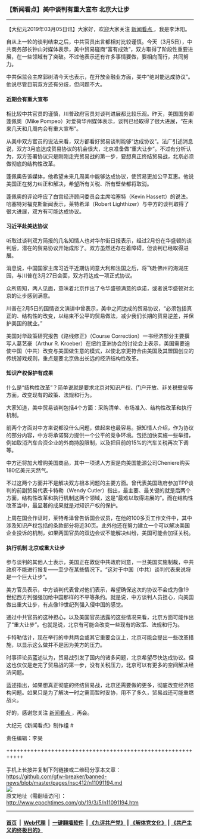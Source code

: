 ### 【新闻看点】美中谈判有重大宣布 北京大让步
------------------------

<p>
 【大纪元2019年03月05日讯】大家好，欢迎大家关注
 <a href="http://www.epochtimes.com/gb/tag/%E6%96%B0%E9%97%BB%E7%9C%8B%E7%82%B9.html">
  新闻看点
 </a>
 ，我是李沐阳。
</p>
<p>
 自从上一轮的谈判结束之后，中共官员出言都相对比较谨慎。今天（3月5日），中共商务部长钟山对媒体表示，美中贸易磋商“富有成效”，双方取得了阶段性重要进展，在一些领域有了突破。不过他表示还有许多事情要做，要相向而行，共同努力。
</p>
<p>
 中共保监会主席郭树清今天也表示，在开放金融业方面，美中“绝对能达成协议”。他说尽管目前双方还有分歧，但问题不大。
</p>
<h4>
 近期会有重大宣布
</h4>
<p>
 相比较中共官员的谨慎，川普政府官员对谈判进展都比较乐观。昨天，美国国务卿蓬佩奥（Mike Pompeo）对爱荷华州媒体表示，谈判已经取得了很大进展，“在未来几天和几周内会有重大宣布”。
</p>
<p>
 从美中双方官员的说法来看，双方都看好贸易谈判能够“达成协议”。法广引述消息说，双方3月底达成贸易协议的机会很大，北京准备做“重大让步”。不过有分析认为，双方签署协议只是刚刚走完贸易战的第一步，要想真正终结贸易战，北京必须做彻底的结构性改革。
</p>
<p>
 蓬佩奥告诉媒体，他希望未来几周美中能够达成协议，使贸易更加公平互惠。他说美国正在努力纠正和解决，希望所有关税、所有壁垒都将取消。
</p>
<p>
 蓬佩奥的评论呼应了白宫经济顾问委员会主席哈塞特（Kevin Hassett）的说法。哈塞特对福克斯新闻表示，莱特希泽（Robert Lighthizer）与中方的谈判取得了很大进展，双方有可能达成协议。
</p>
<h4>
 习近平赴美达协议
</h4>
<p>
 听取过谈判双方简报的几名知情人也对华尔街日报表示，经过2月份在华盛顿的谈判后，潜在的贸易协议开始成形了。双方虽然还存在着障碍，但谈判已经取得进展。
</p>
<p>
 消息说，中国国家主席习近平近期访问意大利和法国之后，将飞赴佛州的海湖庄园，与川普在3月27日会面，双方将达成一项正式协议。
</p>
<p>
 众所周知，两人见面，意味着北京作出了令华盛顿满意的承诺，或者说华盛顿对北京的让步感到满意。
</p>
<p>
 川普在2月5日的国情咨文演讲中曾表示，美中之间达成的贸易协议，“必须包括真正的、结构性的改变，以结束不公平的贸易做法，减少我们长期的贸易逆差，并保护美国的就业。”
</p>
<p>
 美国对华政策研究报告《路线修正》（Course Correction）一书经济部分主要撰写人葛艺豪（Arthur R. Kroeber）在纽约亚洲协会的讨论会上表示，美国需要迫使中国（中共）改变与美国做生意的模式，以使北京更符合由美国及其盟国创立的传统游戏规则，重点是要北京做出长远的经济结构性改革。
</p>
<h4>
 知识产权保护有成果
</h4>
<p>
 什么是“结构性改革”？简单说就是要求北京对知识产权、门户开放、非关税壁垒等方面，改变现有的政策、法规和行为。
</p>
<p>
 大家知道，美中贸易谈判包括4个方面：采购清单、市场准入、结构性改革和执行机制。
</p>
<p>
 前两个方面对中方来说都没什么问题，做起来也最容易。据知情人介绍，作为协议的部分内容，中方将承诺努力提供一个公平的竞争环境。包括加快实施一些举措，例如取消汽车合资企业的外商持股限制，以及把目前的15%的汽车关税再次下调等。
</p>
<p>
 中方还将加大增购美国商品，其中一项诱人方案是向美国能源公司Cheniere购买180亿美元天然气。
</p>
<p>
 不过这两个方面并不是解决双方根本问题的主要方面。曾代表美国政府参加TPP谈判的前副贸易代表卡特勒（Wendy Cutler）指出，最主要、最关键的就是后两个方面，结构性改革和执行机制这两个领域，这是“最难以取得进展的”。而在结构性改革当中，最显著的成果就是对知识产权的保护。
</p>
<p>
 上周在国会作证时，莱特希泽曾告诉国会议员，在他的100多页工作文件中，其中涉及知识产权包括的条款部分将近30页。此外他还在努力建立一个可以解决美国企业投诉的机制，如果两国官员的双边会议不能解决纠纷，美国可能会加征关税。
</p>
<h4>
 执行机制 北京或重大让步
</h4>
<p>
 参与谈判的其他人士表示，美国正在敦促中共政府同意，一旦美国实施制裁，中共政府不能进行报复——至少在某些情况下。“这对于中国（中共）谈判代表来说将是一个巨大让步”。
</p>
<p>
 美方官员表示，中方谈判代表曾对他们表示，希望确保这次的协议不会成为像19世纪西方列强强加给中国那样的不平等条约。就是说，中方谈判人员担心，向美国做出重大让步，有点像19世纪列强入侵中国的感觉。
</p>
<p>
 通过中共官员的这种担心，以及美国官员透露的这些情况来看，北京方面可能作出了“重大让步”。也就是说，北京有可能会改变一些现有的政策、法规和行为。
</p>
<p>
 卡特勒估计，现在举行的中共两会或其它重要会议上，北京可能会提出一些改革措施，以显示这么做并不是因为美方的压力。
</p>
<p>
 时事评论员蓝述认为，贸易战引发了国内的诸多问题，北京希望尽快达成协议。但这也仅仅是走完了贸易战的第一步，没有关税压力，北京可以有更多的空间解决经济问题。
</p>
<p>
 蓝述指出，如果想真正彻底的终结贸易战，北京还需要做的更多，彻底改变经济结构问题。如果只是为了解决一时之需而暂时妥协，用不了多久，贸易战还可能重燃战火。
</p>
<p>
 好的，感谢您关注
 <a href="http://www.epochtimes.com/gb/tag/%E6%96%B0%E9%97%BB%E7%9C%8B%E7%82%B9.html">
  新闻看点
 </a>
 ，再会。
</p>
<p>
 大纪元《新闻看点》制作组 #
</p>
<p>
 责任编辑：李昊
</p>

+++++++++++++++++++++++++++++++++++++++++++++++++++++++++++<br/><br/>
手机上长按并复制下列链接或二维码分享本文章：<br/>
https://github.com/gfw-breaker/banned-news/blob/master/pages/nsc412/n11091194.md <br/>
<a href='https://github.com/gfw-breaker/banned-news/blob/master/pages/nsc412/n11091194.md'><img src='https://github.com/gfw-breaker/banned-news/blob/master/pages/nsc412/n11091194.md.png'/></a> <br/>
原文地址（需翻墙访问）：http://www.epochtimes.com/gb/19/3/5/n11091194.htm


------------------------
#### [首页](https://github.com/gfw-breaker/banned-news/blob/master/README.md) &nbsp;|&nbsp; [Web代理](https://github.com/labour-camp/helloworld) &nbsp;|&nbsp; [一键翻墙软件](https://github.com/gfw-breaker/nogfw/blob/master/README.md) &nbsp;| [《九评共产党》](https://github.com/gfw-breaker/9ping.md/blob/master/README.md#九评之一评共产党是什么) | [《解体党文化》](https://github.com/gfw-breaker/jtdwh.md/blob/master/README.md) | [《共产主义的终极目的》](https://github.com/gfw-breaker/gczydzjmd.md/blob/master/README.md)

